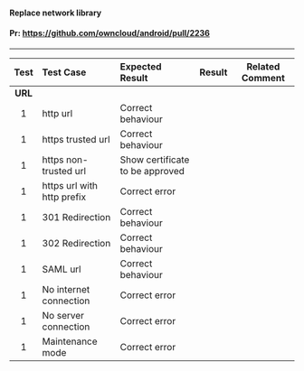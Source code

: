 #### Replace network library

#### Pr: https://github.com/owncloud/android/pull/2236


---

 
| Test  | Test Case | Expected Result | Result | Related Comment |
| :----: | :------- | :-------------- | :----- | :---------------: 
|**URL**||||||
| 1 | http url |  Correct behaviour |  |  |
| 1 | https trusted url | Correct behaviour |  |  |
| 1 | https non-trusted url | Show certificate to be approved |  |  |
| 1 | https url with http prefix | Correct error |  |  |
| 1 | 301 Redirection | Correct behaviour |  |  |
| 1 | 302 Redirection | Correct behaviour |  |  |
| 1 | SAML url | Correct behaviour |  |  |
| 1 | No internet connection | Correct error |  |  |
| 1 | No server connection | Correct error |  |  |
| 1 | Maintenance mode | Correct error |  |  |
